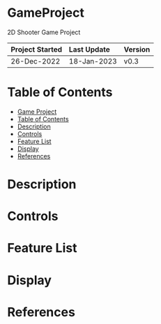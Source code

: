 # GameProject
2D Shooter Game Project

| Project Started | Last Update | Version |
| :-------------- | :---------- | :------ |
| 26-Dec-2022     | 18-Jan-2023 | v0.3    |

# Table of Contents
- [Game Project](#GameProject)
- [Table of Contents](#table-of-contents)
- [Description](#description)
- [Controls](#controls)
- [Feature List](#feature-list)
- [Display](#display)
- [References](#references)

# Description

# Controls

# Feature List

# Display

# References
